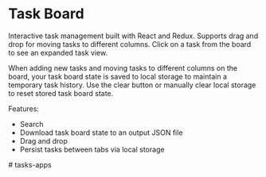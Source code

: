 # Task Board

Interactive task management built with React and Redux. Supports drag and drop for moving tasks to different columns. Click on a task from the board to see an expanded task view.

When adding new tasks and moving tasks to different columns on the board, your task board state is saved to local storage to maintain a temporary task history. Use the clear button or manually clear local storage to reset stored task board state.

Features:
- Search
- Download task board state to an output JSON file
- Drag and drop
- Persist tasks between tabs via local storage   

#   t a s k s - a p p s  
 